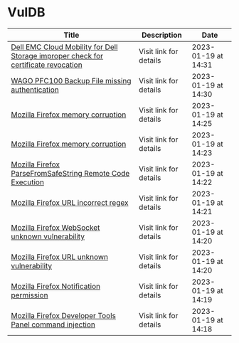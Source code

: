 

# VulDB

 |Title|Description|Date|
 |---|---|---|
 |[Dell EMC Cloud Mobility for Dell Storage improper check for certificate revocation](https://vuldb.com/?id.218997)|Visit link for details|2023-01-19 at 14:31|
 |[WAGO PFC100 Backup File missing authentication](https://vuldb.com/?id.218996)|Visit link for details|2023-01-19 at 14:30|
 |[Mozilla Firefox memory corruption](https://vuldb.com/?id.218995)|Visit link for details|2023-01-19 at 14:25|
 |[Mozilla Firefox memory corruption](https://vuldb.com/?id.218994)|Visit link for details|2023-01-19 at 14:23|
 |[Mozilla Firefox ParseFromSafeString Remote Code Execution](https://vuldb.com/?id.218993)|Visit link for details|2023-01-19 at 14:22|
 |[Mozilla Firefox URL incorrect regex](https://vuldb.com/?id.218992)|Visit link for details|2023-01-19 at 14:21|
 |[Mozilla Firefox WebSocket unknown vulnerability](https://vuldb.com/?id.218991)|Visit link for details|2023-01-19 at 14:20|
 |[Mozilla Firefox URL unknown vulnerability](https://vuldb.com/?id.218990)|Visit link for details|2023-01-19 at 14:20|
 |[Mozilla Firefox Notification permission](https://vuldb.com/?id.218989)|Visit link for details|2023-01-19 at 14:19|
 |[Mozilla Firefox Developer Tools Panel command injection](https://vuldb.com/?id.218988)|Visit link for details|2023-01-19 at 14:18|
 